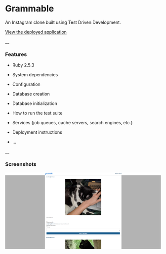 # Grammable

An Instagram clone built using Test Driven Development.

[View the deployed application](https://grammable-alyssa-redman.herokuapp.com/grams)

__

### Features

* Ruby 2.5.3

* System dependencies

* Configuration

* Database creation

* Database initialization

* How to run the test suite

* Services (job queues, cache servers, search engines, etc.)

* Deployment instructions

* ...

__

### Screenshots
![Screenshot](app/assets/images/feed.png)
